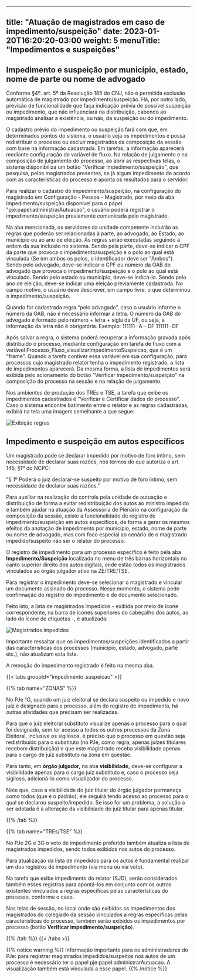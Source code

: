 
---
title: "Atuação de magistrados em caso de impedimento/suspeição"
date: 2023-01-20T16:20:20-03:00
weight: 5
menuTitle: "Impedimentos e suspeições"
---
## Impedimento e suspeição por município, estado, nome de parte ou nome de advogado

Conforme §4º. art. 5º da Resolução 185 do CNJ, não é permitida exclusão automática de magistrado por impedimento/suspeição. Há, por outro lado, previsão de funcionalidade que faça indicação prévia de possível suspeição ou impedimento, que não influenciará na distribuição, cabendo ao magistrado analisar a existência, ou não, da suspeição ou do impedimento.

O cadastro prévio do impedimento ou suspeição fará com que, em determinados pontos do sistema, o usuário veja os impedimentos e possa redistribuir o processo ou excluir magistrados da composição da sessão com base na informação cadastrada. Em tarefas, a informação aparecerá mediante configuração de variável de fluxo. Na relação de julgamento e na composição de julgamento do processo, ao abrir as respectivas telas, o sistema disponibiliza um botão "Verificar impedimento/suspeição", que pesquisa, pelos magistrados presentes, se já algum impedimento de acordo com as características do processo e aponta os resultados para o servidor.

Para realizar o cadastro do impedimento/suspeição, na configuração do magistrado em Configuração - Pessoa - Magistrado, por meio da aba Impedimento/suspeição disponível para o papel "pje:papel:administrarAutuacao", o usuário poderá registrar o impedimento/suspeição previamente comunicada pelo magistrado.

Na aba mencionada, os servidores da unidade competente incluirão as regras que poderão ser relacionadas à parte, ao advogado, ao Estado, ao município ou ao ano de eleição. As regras serão executadas seguindo a ordem da sua inclusão no sistema. Sendo pela parte, deve-se indicar o CPF da parte que provoca o impedimento/suspeição e o polo ao qual está vinculada (Se em ambos os polos, o identificador deve ser "Ambos"). Sendo pelo advogado, deve-se indicar o CPF ou número da OAB do advogado que provoca o impedimento/suspeição e o polo ao qual está vinculado. Sendo pelo estado ou município, deve-se indicá-lo. Sendo pelo ano de eleição, deve-se indicar uma eleição previamente cadastrada. No campo motivo, o usuário deve descrever, em campo livre, o que determinou o impedimento/suspeição.

Quando for cadastrada regra “pelo advogado”, caso o usuário informe o número da OAB, não é necessário informar a letra. O número da OAB do advogado é formado pelo número + letra + sigla da UF, ou seja, a informação da letra não é obrigatória.
Exemplo: 
111111- A – DF
111111- DF

Após salvar a regra, o sistema poderá recuperar a informação gravada após distribuído o processo, mediante configuração em tarefa de fluxo com a variável Processo_Fluxo_visualizarImpedimentoSuspeicao, que é um "frame". Quando a tarefa contiver essa variável em sua configuração, para processos cujo magistrado relator tenha o impedimento registrado, a lista de impedimentos aparecerá. Da mesma forma, a lista de impedimentos será exibida pelo acionamento do botão "Verificar impedimento/suspeição" na composição do processo na sessão e na relação de julgamento.

Nos ambientes de produção dos TREs e TSE, a tarefa que exibe os impedimentos cadastrados é "Verificar e Certificar dados do processo". Caso o sistema encontre batimento entre o relator e as regras cadastradas, exibirá na tela uma imagem semelhante a que segue:

![Exibição regras](/imagens/impedimento_2.jpg)

## Impedimento e suspeição em autos específicos

Um magistrado pode se declarar impedido por motivo de foro íntimo, sem necessidade de declarar suas razões, nos termos do que autoriza o art. 145, §1º do NCPC:

 "§ 1º Poderá o juiz declarar-se suspeito por motivo de foro íntimo, sem necessidade de declarar suas razões."

Para auxiliar na realização do controle pela unidade de autuação e distribuição de forma a evitar redistribuição dos autos ao ministro impedido e também ajudar na atuação da Assessoria de Plenário na configuração da composição da sessão, existe a funcionalidade de registro de impedimento/suspeição em autos específicos, de forma a gerar os mesmos efeitos da anotação de impedimento por município, estado, nome de parte ou nome de advogado, mas com foco especial ao cenário de o magistrado impedido/suspeito não ser o relator do processo.

O registro de impedimento para um processo específico é feito pela aba **Impedimento/Suspeição** localizada no menu de três barras horizontais no canto superior direito dos autos digitais, onde estão todos os magistrados vinculados ao órgão julgador ativo na ZE/TRE/TSE.

Para registrar o impedimento deve-se selecionar o magistrado e vincular um documento assinado do processo. Nesse momento, o sistema pede confirmação do registro do impedimento e do documento selecionado.

Feito isto, a lista de magistrados impedidos - exibida por meio de ícone correspondente, na barra de ícones superiores do cabeçalho dos autos, ao lado do ícone de etiquetas -, é atualizada:

![Magistrados impedidos](/imagens/impedimento_1.jpg)

Importante ressaltar que os impedimentos/suspeições identificados a partir das características dos processos (município, estado, advogado, parte etc.), não atualizam esta lista.

A remoção do impedimento registrado é feito na mesma aba.

{{< tabs groupId="impedimento_suspeicao" >}}

{{% tab name="ZONAS" %}}

No PJe 1G, quando um juiz eleitoral se declara suspeito ou impedido e novo juiz é designado para o processo, além do registro de impedimento, há outras atividades que precisam ser realizadas.

Para que o juiz eleitoral substituto visualize apenas o processo para o qual foi designado, sem ter acesso a todos os outros processos da Zona Eleitoral, inclusive os sigilosos, é preciso que o processo em questão seja redistribuído para o substituto (no PJe, como regra, apenas juízes titulares recebem distribuição) e que este magistrado receba visibilidade apenas para o cargo de juiz substituto na zona em questão.

Para tanto, em **órgão julgador,** na aba **visibilidade,** deve-se configurar a visibilidade apenas para o cargo juiz substituto e, caso o processo seja sigiloso, adicioná-lo como visualizador do processo.

Note que, caso a visibilidade do juiz titular do órgão julgador permaneça como todos (que é o padrão), ele seguirá tendo acesso ao processo para o qual se declarou suspeito/impedido. Se isso for um problema, a solução a ser adotada é a alteração da visibilidade do juiz titular para apenas titular.

{{% /tab %}}

{{% tab name="TREs/TSE" %}}

No PJe 2G e 3G o voto de impedimento proferido também atualiza a lista de magistrados impedidos, sendo todos exibidos nos autos do processo.

Para atualização da lista de impedidos para os autos é fundamental realizar um dos registros de impedimento (via menu ou via voto).

Na tarefa que exibe impedimento do relator (SJD), serão considerados também esses registros para apontá-los em conjunto com os outros existentes vinculados a regras específicas pelas características do processo, conforme o caso. 

Nas telas de sessão, no local onde são exibidos os impedimentos dos magistrados do colegiado da sessão vinculados a regras específicas pelas características do processo, também serão exibidos os impedimentos por processo (botão **Verificar impedimento/suspeição**).

{{% /tab %}}
{{< /tabs >}}


{{% notice warning %}}
Informação importante para os administradores do PJe: para registrar magistrados impedidos/suspeitos nos autos de um processo é necessário ter o papel pje:papel:administrarAutuacao. A visualização também está vinculada a esse papel. 
{{% /notice %}}


